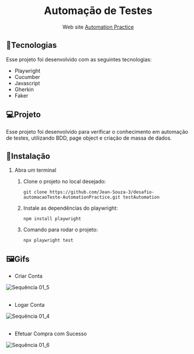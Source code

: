 <h1 align="center">Automação de Testes</h1>

<p align="center">Web site <a href="http://automationpractice.com/index.php">Automation Practice</a></p>

## :electric_plug:Tecnologias

Esse projeto foi desenvolvido com as seguintes tecnologias:

* Playwright
* Cucumber
* Javascript
* Gherkin
* Faker

## :computer:Projeto

Esse projeto foi desenvolvido para verificar o conhecimento em automação de testes, utilizando BDD, page object e criação de massa de dados.

## :floppy_disk:Instalação

1. Abra um terminal

    1. Clone o projeto no local desejado:
        ```
        git clone https://github.com/Jean-Souza-3/desafio-automacaoTeste-AutomationPractice.git testAutomation
        ```

    2. Instale as dependências do playwright:
        ```
        npm install playwright
        ```
    
    3. Comando para rodar o projeto:
        ```
        npx playwright test
        ```
          
## :framed_picture:Gifs

* Criar Conta

![Sequência 01_5](https://user-images.githubusercontent.com/100387707/198857546-e5b8b997-4ea1-41b9-a892-488d885a9d48.gif)
<br><br>
* Logar Conta

![Sequência 01_4](https://user-images.githubusercontent.com/100387707/198857310-5a57d66c-2177-4a1e-b603-ce79d31ce329.gif)
<br><br>
* Efetuar Compra com Sucesso

![Sequência 01_6](https://user-images.githubusercontent.com/100387707/198858058-dbeb7701-c02b-4451-b3f2-965b0616fadf.gif)

